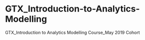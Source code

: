 # GTX_Introduction-to-Analytics-Modelling
GTX_Introduction to Analytics Modelling Course_May 2019 Cohort
